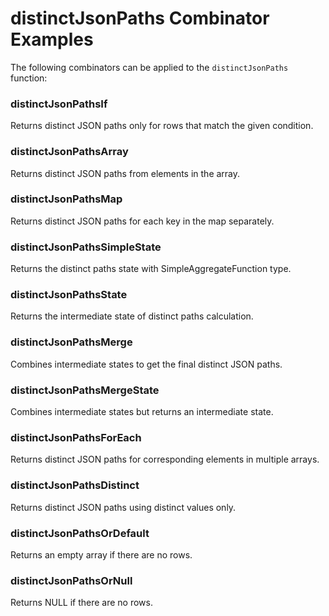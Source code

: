 # distinctJsonPaths Combinator Examples

The following combinators can be applied to the `distinctJsonPaths` function:

### distinctJsonPathsIf
Returns distinct JSON paths only for rows that match the given condition.

### distinctJsonPathsArray
Returns distinct JSON paths from elements in the array.

### distinctJsonPathsMap
Returns distinct JSON paths for each key in the map separately.

### distinctJsonPathsSimpleState
Returns the distinct paths state with SimpleAggregateFunction type.

### distinctJsonPathsState
Returns the intermediate state of distinct paths calculation.

### distinctJsonPathsMerge
Combines intermediate states to get the final distinct JSON paths.

### distinctJsonPathsMergeState
Combines intermediate states but returns an intermediate state.

### distinctJsonPathsForEach
Returns distinct JSON paths for corresponding elements in multiple arrays.

### distinctJsonPathsDistinct
Returns distinct JSON paths using distinct values only.

### distinctJsonPathsOrDefault
Returns an empty array if there are no rows.

### distinctJsonPathsOrNull
Returns NULL if there are no rows. 